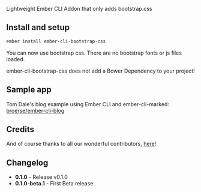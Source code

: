 
Lightweight Ember CLI Addon that only adds bootstrap.css

## Install and setup

```bash
ember install ember-cli-bootstrap-css
```

You can now use bootstrap css. There are no bootstrap fonts or js files loaded.

ember-cli-bootstrap-css does not add a Bower Dependency to your project!

## Sample app

Tom Dale's blog example using Ember CLI and ember-cli-marked: [broerse/ember-cli-blog](https://github.com/broerse/ember-cli-blog)

## Credits

And of course thanks to all our wonderful contributors, [here](https://github.com/martinic/ember-cli-bootstrap-css/graphs/contributors)!

## Changelog
* **0.1.0** - Release v0.1.0
* **0.1.0-beta.1** - First Beta release
